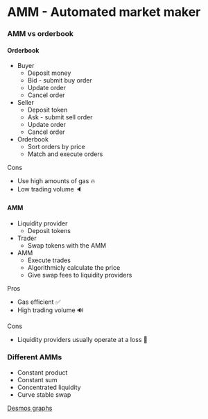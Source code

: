# AMM - Automated market maker

### AMM vs orderbook

#### Orderbook

- Buyer
  - Deposit money
  - Bid - submit buy order
  - Update order
  - Cancel order
- Seller
  - Deposit token
  - Ask - submit sell order
  - Update order
  - Cancel order
- Orderbook
  - Sort orders by price
  - Match and execute orders

Cons

- Use high amounts of gas 🔥
- Low trading volume 🔈

#### AMM

- Liquidity provider
  - Deposit tokens
- Trader
  - Swap tokens with the AMM
- AMM
  - Execute trades
  - Algorithmicly calculate the price
  - Give swap fees to liquidity providers

Pros

- Gas efficient ✅
- High trading volume 🔊

Cons

- Liquidity providers usually operate at a loss 💸

### Different AMMs

- Constant product
- Constant sum
- Concentrated liquidity
- Curve stable swap

[Desmos graphs](https://www.desmos.com/calculator/5ob4mfy5r3)
